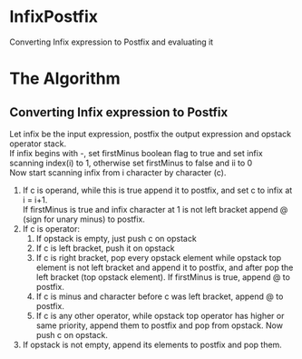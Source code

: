 # InfixPostfix
Converting Infix expression to Postfix and evaluating it
# The Algorithm
## Converting Infix expression to Postfix
Let infix be the input expression, postfix the output expression and opstack operator stack. <br />
If infix begins with -, set firstMinus boolean flag to true and set infix scanning index(i) to 1, otherwise set firstMinus to false and ii to 0 <br />
Now start scanning infix from i character by character (c). <br />
1. If c is operand, while this is true append it to postfix, and set c to infix at i = i+1. <br />
   If firstMinus is true and infix character at 1 is not left bracket append @ (sign for unary minus) to postfix. <br />
2. If c is operator: <br />
   1. If opstack is empty, just push c on opstack
   2. If c is left bracket, push it on opstack
   3. If c is right bracket, pop every opstack element while opstack top element is not left bracket and append it to postfix, and after pop the left bracket (top opstack element). If firstMinus is true, append @ to postfix. <br />
   4. If c is minus and character before c was left bracket, append @ to postfix. <br />
   5. If c is any other operator, while opstack top operator has higher or same priority, append them to postfix and pop from opstack. Now push c on opstack. <br />
3. If opstack is not empty, append its elements to postfix and pop them. <br />
